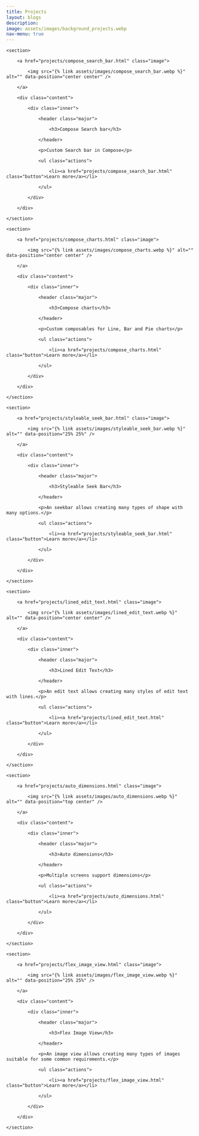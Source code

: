 ```yaml
---
title: Projects
layout: blogs
description:
image: assets/images/background_projects.webp
nav-menu: true
---
```


<!-- Main -->
<div id="main">

<!-- Two -->
<section id="two" class="spotlights">

    <section>

		<a href="projects/compose_search_bar.html" class="image">

			<img src="{% link assets/images/compose_search_bar.webp %}" alt="" data-position="center center" />

		</a>

		<div class="content">

			<div class="inner">

				<header class="major">

					<h3>Compose Search bar</h3>

				</header>

				<p>Custom Search bar in Compose</p>

				<ul class="actions">

					<li><a href="projects/compose_search_bar.html" class="button">Learn more</a></li>

				</ul>

			</div>

		</div>

	</section>

    <section>

		<a href="projects/compose_charts.html" class="image">

			<img src="{% link assets/images/compose_charts.webp %}" alt="" data-position="center center" />

		</a>

		<div class="content">

			<div class="inner">

				<header class="major">

					<h3>Compose charts</h3>

				</header>

				<p>Custom composables for Line, Bar and Pie charts</p>

				<ul class="actions">

					<li><a href="projects/compose_charts.html" class="button">Learn more</a></li>

				</ul>

			</div>

		</div>

	</section>

    <section>

        <a href="projects/styleable_seek_bar.html" class="image">

			<img src="{% link assets/images/styleable_seek_bar.webp %}" alt="" data-position="25% 25%" />

		</a>

		<div class="content">

			<div class="inner">

				<header class="major">

					<h3>Styleable Seek Bar</h3>

				</header>

				<p>An seekbar allows creating many types of shape with many options.</p>

				<ul class="actions">

					<li><a href="projects/styleable_seek_bar.html" class="button">Learn more</a></li>

				</ul>

			</div>

		</div>

	</section>

	<section>

		<a href="projects/lined_edit_text.html" class="image">

			<img src="{% link assets/images/lined_edit_text.webp %}" alt="" data-position="center center" />

		</a>

		<div class="content">

			<div class="inner">

				<header class="major">

					<h3>Lined Edit Text</h3>

				</header>

				<p>An edit text allows creating many styles of edit text with lines.</p>

				<ul class="actions">

					<li><a href="projects/lined_edit_text.html" class="button">Learn more</a></li>

				</ul>

			</div>

		</div>

	</section>

	<section>

        <a href="projects/auto_dimensions.html" class="image">

			<img src="{% link assets/images/auto_dimensions.webp %}" alt="" data-position="top center" />

		</a>

		<div class="content">

			<div class="inner">

				<header class="major">

					<h3>Auto dimensions</h3>

				</header>

				<p>Multiple screens support dimensions</p>

				<ul class="actions">

					<li><a href="projects/auto_dimensions.html" class="button">Learn more</a></li>

				</ul>

			</div>

		</div>

	</section>

	<section>

        <a href="projects/flex_image_view.html" class="image">

			<img src="{% link assets/images/flex_image_view.webp %}" alt="" data-position="25% 25%" />

		</a>

		<div class="content">

			<div class="inner">

				<header class="major">

					<h3>Flex Image View</h3>

				</header>

				<p>An image view allows creating many types of images suitable for some common requirements.</p>

				<ul class="actions">

					<li><a href="projects/flex_image_view.html" class="button">Learn more</a></li>

				</ul>

			</div>

		</div>

	</section>
</section>

</div>
